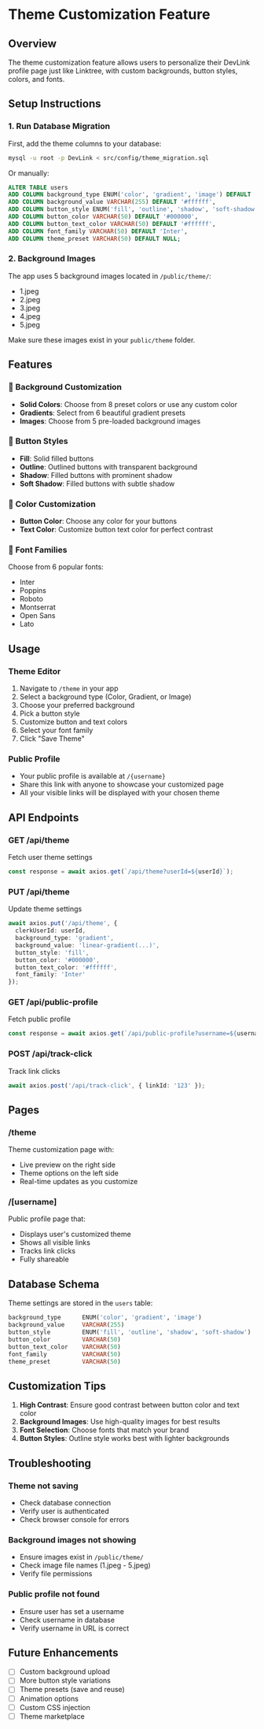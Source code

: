 # Theme Customization Feature

## Overview
The theme customization feature allows users to personalize their DevLink profile page just like Linktree, with custom backgrounds, button styles, colors, and fonts.

## Setup Instructions

### 1. Run Database Migration

First, add the theme columns to your database:

```bash
mysql -u root -p DevLink < src/config/theme_migration.sql
```

Or manually:

```sql
ALTER TABLE users 
ADD COLUMN background_type ENUM('color', 'gradient', 'image') DEFAULT 'color',
ADD COLUMN background_value VARCHAR(255) DEFAULT '#ffffff',
ADD COLUMN button_style ENUM('fill', 'outline', 'shadow', 'soft-shadow') DEFAULT 'fill',
ADD COLUMN button_color VARCHAR(50) DEFAULT '#000000',
ADD COLUMN button_text_color VARCHAR(50) DEFAULT '#ffffff',
ADD COLUMN font_family VARCHAR(50) DEFAULT 'Inter',
ADD COLUMN theme_preset VARCHAR(50) DEFAULT NULL;
```

### 2. Background Images

The app uses 5 background images located in `/public/theme/`:
- 1.jpeg
- 2.jpeg
- 3.jpeg
- 4.jpeg
- 5.jpeg

Make sure these images exist in your `public/theme` folder.

## Features

### 🎨 Background Customization
- **Solid Colors**: Choose from 8 preset colors or use any custom color
- **Gradients**: Select from 6 beautiful gradient presets
- **Images**: Choose from 5 pre-loaded background images

### 🔘 Button Styles
- **Fill**: Solid filled buttons
- **Outline**: Outlined buttons with transparent background
- **Shadow**: Filled buttons with prominent shadow
- **Soft Shadow**: Filled buttons with subtle shadow

### 🎨 Color Customization
- **Button Color**: Choose any color for your buttons
- **Text Color**: Customize button text color for perfect contrast

### 📝 Font Families
Choose from 6 popular fonts:
- Inter
- Poppins
- Roboto
- Montserrat
- Open Sans
- Lato

## Usage

### Theme Editor
1. Navigate to `/theme` in your app
2. Select a background type (Color, Gradient, or Image)
3. Choose your preferred background
4. Pick a button style
5. Customize button and text colors
6. Select your font family
7. Click "Save Theme"

### Public Profile
- Your public profile is available at `/{username}`
- Share this link with anyone to showcase your customized page
- All your visible links will be displayed with your chosen theme

## API Endpoints

### GET /api/theme
Fetch user theme settings
```typescript
const response = await axios.get(`/api/theme?userId=${userId}`);
```

### PUT /api/theme
Update theme settings
```typescript
await axios.put('/api/theme', {
  clerkUserId: userId,
  background_type: 'gradient',
  background_value: 'linear-gradient(...)',
  button_style: 'fill',
  button_color: '#000000',
  button_text_color: '#ffffff',
  font_family: 'Inter'
});
```

### GET /api/public-profile
Fetch public profile
```typescript
const response = await axios.get(`/api/public-profile?username=${username}`);
```

### POST /api/track-click
Track link clicks
```typescript
await axios.post('/api/track-click', { linkId: '123' });
```

## Pages

### /theme
Theme customization page with:
- Live preview on the right side
- Theme options on the left side
- Real-time updates as you customize

### /[username]
Public profile page that:
- Displays user's customized theme
- Shows all visible links
- Tracks link clicks
- Fully shareable

## Database Schema

Theme settings are stored in the `users` table:

```sql
background_type      ENUM('color', 'gradient', 'image')
background_value     VARCHAR(255)
button_style         ENUM('fill', 'outline', 'shadow', 'soft-shadow')
button_color         VARCHAR(50)
button_text_color    VARCHAR(50)
font_family          VARCHAR(50)
theme_preset         VARCHAR(50)
```

## Customization Tips

1. **High Contrast**: Ensure good contrast between button color and text color
2. **Background Images**: Use high-quality images for best results
3. **Font Selection**: Choose fonts that match your brand
4. **Button Styles**: Outline style works best with lighter backgrounds

## Troubleshooting

### Theme not saving
- Check database connection
- Verify user is authenticated
- Check browser console for errors

### Background images not showing
- Ensure images exist in `/public/theme/`
- Check image file names (1.jpeg - 5.jpeg)
- Verify file permissions

### Public profile not found
- Ensure user has set a username
- Check username in database
- Verify username in URL is correct

## Future Enhancements

- [ ] Custom background upload
- [ ] More button style variations
- [ ] Theme presets (save and reuse)
- [ ] Animation options
- [ ] Custom CSS injection
- [ ] Theme marketplace
